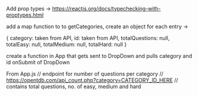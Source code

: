Add prop types -> https://reactjs.org/docs/typechecking-with-proptypes.html


add a map function to to getCategories, create an object for each entry ->

{
  category: taken from API,
  id: taken from API,
  totalQuestions: null,
  totalEasy: null,
  totalMedium: null,
  totalHard: null
}


create a function in App that gets sent to DropDown and pulls category and id onSubmit of DropDown

From App.js
// endpoint for number of questions per category
// https://opentdb.com/api_count.php?category=CATEGORY_ID_HERE
// contains total questions, no. of easy, medium and hard